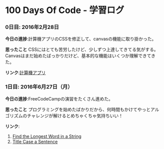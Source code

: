 # 100 Days Of Code - 学習ログ

### 0日目: 2016年2月28日

**今日の進捗**:計算機アプリのCSSを修正して、canvasの機能に取り掛かった。

**思ったこと** CSSにはとても苦労したけど、少しずつ上達してきてる気がする。Canvasはまだ始めたばっかりだけど、基本的な機能はいくつか理解できてきた。

**リンク**:[計算機アプリ](http://www.example.com)

### 1日目: 2016年6月27日（月）

**今日の進捗**:FreeCodeCampの演習をたくさん進めた。

**思ったこと** プログラミングを始めたばかりだから、何時間もかけてやっとアルゴリズムのチャレンジが解けるとめちゃくちゃ気持ちいい！

**リンク**:
1. [Find the Longest Word in a String](https://www.freecodecamp.com/challenges/find-the-longest-word-in-a-string)
2. [Title Case a Sentence](https://www.freecodecamp.com/challenges/title-case-a-sentence)
